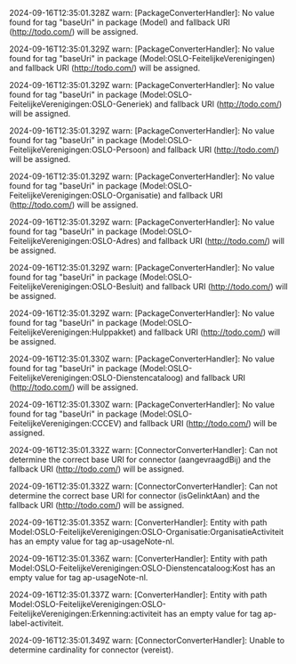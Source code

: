 2024-09-16T12:35:01.328Z warn: [PackageConverterHandler]: No value found for tag "baseUri" in package (Model) and fallback URI (http://todo.com/) will be assigned.

2024-09-16T12:35:01.329Z warn: [PackageConverterHandler]: No value found for tag "baseUri" in package (Model:OSLO-FeitelijkeVerenigingen) and fallback URI (http://todo.com/) will be assigned.

2024-09-16T12:35:01.329Z warn: [PackageConverterHandler]: No value found for tag "baseUri" in package (Model:OSLO-FeitelijkeVerenigingen:OSLO-Generiek) and fallback URI (http://todo.com/) will be assigned.

2024-09-16T12:35:01.329Z warn: [PackageConverterHandler]: No value found for tag "baseUri" in package (Model:OSLO-FeitelijkeVerenigingen:OSLO-Persoon) and fallback URI (http://todo.com/) will be assigned.

2024-09-16T12:35:01.329Z warn: [PackageConverterHandler]: No value found for tag "baseUri" in package (Model:OSLO-FeitelijkeVerenigingen:OSLO-Organisatie) and fallback URI (http://todo.com/) will be assigned.

2024-09-16T12:35:01.329Z warn: [PackageConverterHandler]: No value found for tag "baseUri" in package (Model:OSLO-FeitelijkeVerenigingen:OSLO-Adres) and fallback URI (http://todo.com/) will be assigned.

2024-09-16T12:35:01.329Z warn: [PackageConverterHandler]: No value found for tag "baseUri" in package (Model:OSLO-FeitelijkeVerenigingen:OSLO-Besluit) and fallback URI (http://todo.com/) will be assigned.

2024-09-16T12:35:01.329Z warn: [PackageConverterHandler]: No value found for tag "baseUri" in package (Model:OSLO-FeitelijkeVerenigingen:Hulppakket) and fallback URI (http://todo.com/) will be assigned.

2024-09-16T12:35:01.330Z warn: [PackageConverterHandler]: No value found for tag "baseUri" in package (Model:OSLO-FeitelijkeVerenigingen:OSLO-Dienstencataloog) and fallback URI (http://todo.com/) will be assigned.

2024-09-16T12:35:01.330Z warn: [PackageConverterHandler]: No value found for tag "baseUri" in package (Model:OSLO-FeitelijkeVerenigingen:CCCEV) and fallback URI (http://todo.com/) will be assigned.

2024-09-16T12:35:01.332Z warn: [ConnectorConverterHandler]: Can not determine the correct base URI for connector (aangevraagdBij) and the fallback URI (http://todo.com/) will be assigned.

2024-09-16T12:35:01.332Z warn: [ConnectorConverterHandler]: Can not determine the correct base URI for connector (isGelinktAan) and the fallback URI (http://todo.com/) will be assigned.

2024-09-16T12:35:01.335Z warn: [ConverterHandler]: Entity with path Model:OSLO-FeitelijkeVerenigingen:OSLO-Organisatie:OrganisatieActiviteit has an empty value for tag ap-usageNote-nl.

2024-09-16T12:35:01.336Z warn: [ConverterHandler]: Entity with path Model:OSLO-FeitelijkeVerenigingen:OSLO-Dienstencataloog:Kost has an empty value for tag ap-usageNote-nl.

2024-09-16T12:35:01.337Z warn: [ConverterHandler]: Entity with path Model:OSLO-FeitelijkeVerenigingen:OSLO-FeitelijkeVerenigingen:Erkenning:activiteit has an empty value for tag ap-label-activiteit.

2024-09-16T12:35:01.349Z warn: [ConnectorConverterHandler]: Unable to determine cardinality for connector (vereist).

